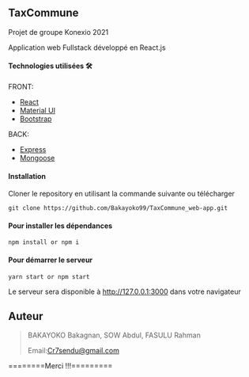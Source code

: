 ## TaxCommune

Projet de groupe Konexio 2021

Application web Fullstack développé en React.js

#### Technologies utilisées 🛠️

FRONT:
- [React](https://reactjs.org/)
- [Material UI](https://mui.com/)
- [Bootstrap](https://getbootstrap.com/)

BACK:
- [Express](https://expressjs.com/)
- [Mongoose](https://mongoosejs.com/)

#### Installation

Cloner le repository en utilisant la commande suivante ou télécharger

```
git clone https://github.com/Bakayoko99/TaxCommune_web-app.git 
```

#### Pour installer les dépendances

```
npm install or npm i
```

#### Pour démarrer le serveur

```
yarn start or npm start
```

Le serveur sera disponible à http://127.0.0.1:3000 dans votre navigateur

## Auteur

<blockquote>
BAKAYOKO Bakagnan, SOW Abdul, FASULU Rahman
  
Email:Cr7sendu@gmail.com
</blockquote>

========Merci !!!=========
